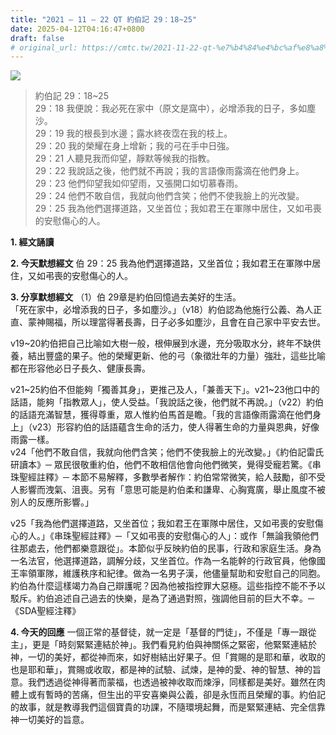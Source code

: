 ```yaml
---
title: "2021 – 11 – 22 QT 約伯記 29：18~25"
date: 2025-04-12T04:16:47+0800
draft: false
# original_url: https://cmtc.tw/2021-11-22-qt-%e7%b4%84%e4%bc%af%e8%a8%98-29%ef%bc%9a1825
---
```


![](/images/qt.jpg)
> 約伯記 29：18\~25  
> 29：18 我便說：我必死在家中（原文是窩中），必增添我的日子，多如塵沙。  
> 29：19 我的根長到水邊；露水終夜霑在我的枝上。  
> 29：20 我的榮耀在身上增新；我的弓在手中日強。  
> 29：21 人聽見我而仰望，靜默等候我的指教。  
> 29：22 我說話之後，他們就不再說；我的言語像雨露滴在他們身上。  
> 29：23 他們仰望我如仰望雨，又張開口如切慕春雨。  
> 29：24 他們不敢自信，我就向他們含笑；他們不使我臉上的光改變。  
> 29：25 我為他們選擇道路，又坐首位；我如君王在軍隊中居住，又如弔喪的安慰傷心的人。

**1. 經文誦讀**

**2.  今天默想經文**
伯 29：25 我為他們選擇道路，又坐首位；我如君王在軍隊中居住，又如弔喪的安慰傷心的人。

**3. 分享默想經文**
（1）伯 29章是約伯回憶過去美好的生活。  
「死在家中，必增添我的日子，多如塵沙。」（v18）約伯認為他施行公義、為人正直、蒙神賜福，所以理當得著長壽，日子必多如塵沙，且會在自己家中平安去世。

v19\~20約伯把自己比喻如大樹一般，根伸展到水邊，充分吸取水分，終年不缺供養，結出豐盛的果子。他的榮耀更新、他的弓（象徵壯年的力量）強壯，這些比喻都在形容他必日子長久、健康長壽。

v21\~25約伯不但能夠「獨善其身」，更推己及人，「兼善天下」。v21\~23他口中的話語，能夠「指教眾人」，使人受益。「我說話之後，他們就不再說。」（v22）約伯的話語充滿智慧，獲得尊重，眾人惟約伯馬首是瞻。「我的言語像雨露滴在他們身上」（v23）形容約伯的話語蘊含生命的活力，使人得著生命的力量與恩典，好像雨露一樣。  
v24「他們不敢自信，我就向他們含笑；他們不使我臉上的光改變。」《約伯記雷氏研讀本》─ 眾民很敬重約伯，他們不敢相信他會向他們微笑，覺得受寵若驚。《串珠聖經註釋》─ 本節不易解釋，多數學者解作：約伯常常微笑，給人鼓勵，卻不受人影響而洩氣、沮喪。另有「意思可能是約伯柔和謙卑、心胸寬廣，舉止風度不被別人的反應所影響。」

v25「我為他們選擇道路，又坐首位；我如君王在軍隊中居住，又如弔喪的安慰傷心的人。」《串珠聖經註釋》─「又如弔喪的安慰傷心的人」：或作「無論我領他們往那處去，他們都樂意跟從」。本節似乎反映約伯的民事，行政和家庭生活。身為一名法官，他選擇道路，調解分歧，又坐首位。作為一名能幹的行政官員，他像國王率領軍隊，維護秩序和紀律。做為一名男子漢，他儘量幫助和安慰自己的同胞。約伯為什麼這樣竭力為自己辯護呢？因為他被指控罪大惡極。這些指控不能不予以駁斥。約伯追述自己過去的快樂，是為了通過對照，強調他目前的巨大不幸。─《SDA聖經注釋》

**4. 今天的回應**
一個正常的基督徒，就一定是「基督的門徒」，不僅是「專一跟從主」，更是「時刻緊緊連結於神」。我們看見約伯與神關係之緊密，他緊緊連結於神，一切的美好，都從神而來，如好樹結出好果子。但「賞賜的是耶和華，收取的也是耶和華」，賞賜或收取，都是神的試驗、試煉，是神的愛、神的智慧、神的旨意。我們透過從神得著而蒙福，也透過被神收取而煉淨，同樣都是美好。雖然在肉體上或有暫時的苦痛，但生出的平安喜樂與公義，卻是永恆而且榮耀的事。約伯記的故事，就是教導我們這個寶貴的功課，不隨環境起舞，而是緊緊連結、完全信靠神一切美好的旨意。
